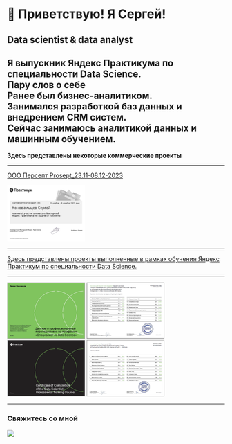 #  👋 Приветствую! Я Сергей!  
Data scientist & data analyst
---
Я выпускник Яндекс Практикума по специальности Data Science. 
<br>Пару слов о себе
<br>Ранее был бизнес-аналитиком.
<br> Занимался разработкой баз данных и внедрением CRM систем. 
<br>Сейчас занимаюсь аналитикой данных и машинным обучением.<br>
---
<b>Здесь представлены некоторые коммерческие проекты</b>

---

[ООО Персепт Prosept_23.11-08.12-2023](https://github.com/TrollenGoblinson/Prosept_23-08-2023)

<img src="Frame 123_1.png" width="180" height="130"> 

---
[Здесь представлены проекты выполненные в рамках обучения Яндекс Практикум по специальности Data Science.](https://github.com/TrollenGoblinson/yandex_practicum.git)

---
<div> <img src="dr1.png" width="180" height="130">
<img src="dr2.png" width="180" height="130">
<img src="d2.png" width="180" height="130">
<img src="d2_2.png" width="180" height="130"> 
  
---


<h3><b>Свяжитесь со мной</b></h3>
<div id="header" align="left">
<a href = "https://t.me/TrollenGoblinson"><img src= "https://media.giphy.com/media/ya4eevXU490Iw/giphy.gif" width="50"/></a>
</div>


<!--
**TrollenGoblinson/TrollenGoblinson** is a ✨ _special_ ✨ repository because its `README.md` (this file) appears on your GitHub profile.

Here are some ideas to get you started:

- 🔭 I’m currently working on ...
- 🌱 I’m currently learning ...
- 👯 I’m looking to collaborate on ...
- 🤔 I’m looking for help with ...
- 💬 Ask me about ...
- 📫 How to reach me: ...
- 😄 Pronouns: ...
- ⚡ Fun fact: ...
-->
